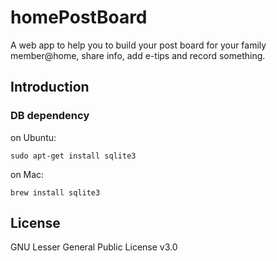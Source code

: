 # homePostBoard
A web app to help you to build your post board for your family member@home, share info, add e-tips and record something.
## Introduction
### DB dependency
on Ubuntu:
```
sudo apt-get install sqlite3
```
on Mac:
```
brew install sqlite3
```
## License
GNU Lesser General Public License v3.0
